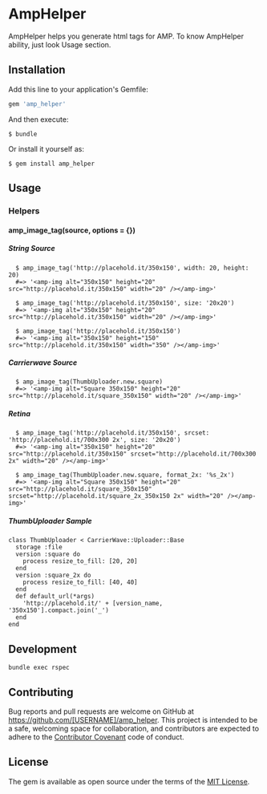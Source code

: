 # AmpHelper

AmpHelper helps you generate html tags for AMP.
To know AmpHelper ability, just look Usage section.

## Installation

Add this line to your application's Gemfile:

```ruby
gem 'amp_helper'
```

And then execute:

    $ bundle

Or install it yourself as:

    $ gem install amp_helper

## Usage


### Helpers

#### amp_image_tag(source, options = {})

##### String Source

      $ amp_image_tag('http://placehold.it/350x150', width: 20, height: 20)
      #=> '<amp-img alt="350x150" height="20" src="http://placehold.it/350x150" width="20" /></amp-img>'

      $ amp_image_tag('http://placehold.it/350x150', size: '20x20')
      #=> '<amp-img alt="350x150" height="20" src="http://placehold.it/350x150" width="20" /></amp-img>'

      $ amp_image_tag('http://placehold.it/350x150')
      #=> '<amp-img alt="350x150" height="150" src="http://placehold.it/350x150" width="350" /></amp-img>'

##### Carrierwave Source

      $ amp_image_tag(ThumbUploader.new.square)
      #=> '<amp-img alt="Square 350x150" height="20" src="http://placehold.it/square_350x150" width="20" /></amp-img>'

##### Retina

      $ amp_image_tag('http://placehold.it/350x150', srcset: 'http://placehold.it/700x300 2x', size: '20x20')
      #=> '<amp-img alt="350x150" height="20" src="http://placehold.it/350x150" srcset="http://placehold.it/700x300 2x" width="20" /></amp-img>'

      $ amp_image_tag(ThumbUploader.new.square, format_2x: '%s_2x')
      #=> '<amp-img alt="Square 350x150" height="20" src="http://placehold.it/square_350x150" srcset="http://placehold.it/square_2x_350x150 2x" width="20" /></amp-img>'

##### ThumbUploader Sample

    class ThumbUploader < CarrierWave::Uploader::Base
      storage :file
      version :square do
        process resize_to_fill: [20, 20]
      end
      version :square_2x do
        process resize_to_fill: [40, 40]
      end
      def default_url(*args)
        'http://placehold.it/' + [version_name, '350x150'].compact.join('_')
      end
    end

## Development

    bundle exec rspec

## Contributing

Bug reports and pull requests are welcome on GitHub at https://github.com/[USERNAME]/amp_helper. This project is intended to be a safe, welcoming space for collaboration, and contributors are expected to adhere to the [Contributor Covenant](http://contributor-covenant.org) code of conduct.


## License

The gem is available as open source under the terms of the [MIT License](http://opensource.org/licenses/MIT).

